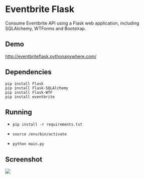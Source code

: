 # Eventbrite Flask

Consume Eventbrite API using a Flask web application, including SQLAlchemy, WTForms and Bootstrap.

## Demo

http://eventbriteflask.pythonanywhere.com/

## Dependencies

    pip install Flask
    pip install Flask-SQLAlchemy
    pip install Flask-WTF
    pip install eventbrite

## Running

- `pip install -r requirements.txt`

- `source /env/bin/activate` 

- `python main.py`

## Screenshot

![](https://raw.github.com/guillermo-maquieira/eventbrite/master/screenshot.png)

